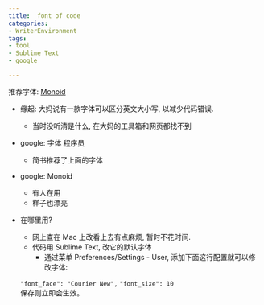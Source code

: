 ```yaml
---
title:  font of code
categories: 
- WriterEnvironment
tags: 
- tool
- Sublime Text
- google

---
```


推荐字体: [Monoid][1]
- 缘起: 大妈说有一款字体可以区分英文大小写, 以减少代码错误.
	- 当时没听清是什么, 在大妈的工具箱和网页都找不到
- google: 字体 程序员
	- 简书推荐了上面的字体
- google: Monoid 
	- 有人在用
	- 样子也漂亮

- 在哪里用?
	- 网上查在 Mac 上改看上去有点麻烦, 暂时不花时间.
	- 代码用 Sublime Text, 改它的默认字体
		+ 通过菜单 Preferences/Settings - User, 添加下面这行配置就可以修改字体:

	`"font_face": "Courier New",` 
	`"font_size": 10`  
	      保存则立即会生效。

[1]:	http://larsenwork.com/monoid/